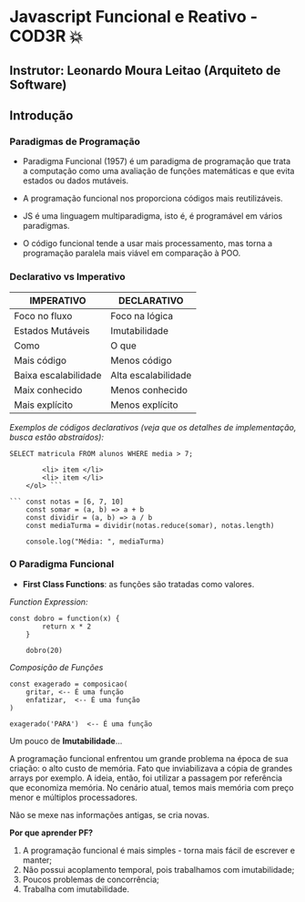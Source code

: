 # Javascript Funcional e Reativo - COD3R :boom:
## Instrutor: Leonardo Moura Leitao (Arquiteto de Software)

## Introdução

### Paradigmas de Programação

- Paradigma Funcional (1957) é um paradigma de programação que trata a computação como uma avaliação de funções matemáticas e que evita estados ou dados mutáveis.

- A programação funcional nos proporciona códigos mais reutilizáveis.

- JS é  uma linguagem multiparadigma, isto é, é programável em vários paradigmas.

- O código funcional tende a usar mais processamento, mas torna a programação paralela mais viável em comparação à POO.


### Declarativo vs Imperativo

| IMPERATIVO | DECLARATIVO |
|-----------------------|---------------------|
|      Foco no fluxo    |    Foco na lógica  |
| Estados Mutáveis      | Imutabilidade      |
|       Como            |       O que        |
|       Mais código     |     Menos código   |
|  Baixa escalabilidade | Alta escalabilidade|
|      Maix conhecido   |  Menos conhecido   |
|    Mais explícito     |  Menos explícito   |

*Exemplos de códigos declarativos (veja que os detalhes de implementação, busca estão abstraídos):* 

``` SELECT matricula FROM alunos WHERE media > 7; ```

``` <ol> 
        <li> item </li>
        <li> item </li>
    </ol> ```
 
``` const notas = [6, 7, 10]
    const somar = (a, b) => a + b
    const dividir = (a, b) => a / b
    const mediaTurma = dividir(notas.reduce(somar), notas.length)

    console.log("Média: ", mediaTurma)
```


### O Paradigma Funcional

- **First Class Functions**: as funções são tratadas como valores.

*Function Expression:*

``` 
const dobro = function(x) {
        return x * 2
    }

    dobro(20)
```
*Composição de Funções*

``` 
const exagerado = composicao(
    gritar, <-- É uma função
    enfatizar,  <-- É uma função
)

exagerado('PARA')  <-- É uma função
```

Um pouco de **Imutabilidade**...

A programação funcional enfrentou um grande problema na época de sua criação: o alto custo de memória. Fato que inviabilizava a cópia de grandes arrays por exemplo. A ideia, então, foi utilizar a passagem por referência que economiza memória. No cenário atual, temos mais memória com preço menor e múltiplos processadores.

Não se mexe nas informações antigas, se cria novas.

**Por que aprender PF?**

1. A programação funcional é mais simples - torna mais fácil de escrever e manter;
2. Não possui acoplamento temporal, pois trabalhamos com imutabilidade;
3. Poucos problemas de concorrência;
4. Trabalha com imutabilidade.


